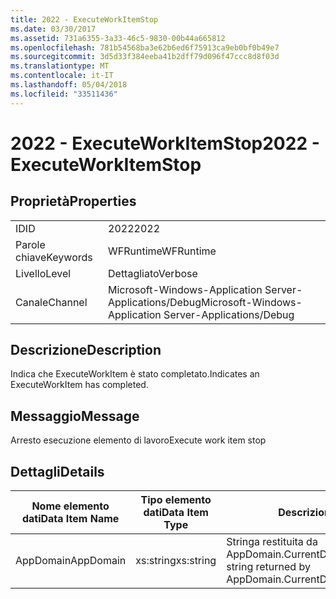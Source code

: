 ```yaml
---
title: 2022 - ExecuteWorkItemStop
ms.date: 03/30/2017
ms.assetid: 731a6355-3a33-46c5-9830-00b44a665812
ms.openlocfilehash: 781b54568ba3e62b6ed6f75913ca9eb0bf0b49e7
ms.sourcegitcommit: 3d5d33f384eeba41b2dff79d096f47ccc8d8f03d
ms.translationtype: MT
ms.contentlocale: it-IT
ms.lasthandoff: 05/04/2018
ms.locfileid: "33511436"
---
```

# <a name="2022---executeworkitemstop"></a><span data-ttu-id="d6d0e-102">2022 - ExecuteWorkItemStop</span><span class="sxs-lookup"><span data-stu-id="d6d0e-102">2022 - ExecuteWorkItemStop</span></span>
## <a name="properties"></a><span data-ttu-id="d6d0e-103">Proprietà</span><span class="sxs-lookup"><span data-stu-id="d6d0e-103">Properties</span></span>  
  
|||  
|-|-|  
|<span data-ttu-id="d6d0e-104">ID</span><span class="sxs-lookup"><span data-stu-id="d6d0e-104">ID</span></span>|<span data-ttu-id="d6d0e-105">2022</span><span class="sxs-lookup"><span data-stu-id="d6d0e-105">2022</span></span>|  
|<span data-ttu-id="d6d0e-106">Parole chiave</span><span class="sxs-lookup"><span data-stu-id="d6d0e-106">Keywords</span></span>|<span data-ttu-id="d6d0e-107">WFRuntime</span><span class="sxs-lookup"><span data-stu-id="d6d0e-107">WFRuntime</span></span>|  
|<span data-ttu-id="d6d0e-108">Livello</span><span class="sxs-lookup"><span data-stu-id="d6d0e-108">Level</span></span>|<span data-ttu-id="d6d0e-109">Dettagliato</span><span class="sxs-lookup"><span data-stu-id="d6d0e-109">Verbose</span></span>|  
|<span data-ttu-id="d6d0e-110">Canale</span><span class="sxs-lookup"><span data-stu-id="d6d0e-110">Channel</span></span>|<span data-ttu-id="d6d0e-111">Microsoft-Windows-Application Server-Applications/Debug</span><span class="sxs-lookup"><span data-stu-id="d6d0e-111">Microsoft-Windows-Application Server-Applications/Debug</span></span>|  
  
## <a name="description"></a><span data-ttu-id="d6d0e-112">Descrizione</span><span class="sxs-lookup"><span data-stu-id="d6d0e-112">Description</span></span>  
 <span data-ttu-id="d6d0e-113">Indica che ExecuteWorkItem è stato completato.</span><span class="sxs-lookup"><span data-stu-id="d6d0e-113">Indicates an ExecuteWorkItem has completed.</span></span>  
  
## <a name="message"></a><span data-ttu-id="d6d0e-114">Messaggio</span><span class="sxs-lookup"><span data-stu-id="d6d0e-114">Message</span></span>  
 <span data-ttu-id="d6d0e-115">Arresto esecuzione elemento di lavoro</span><span class="sxs-lookup"><span data-stu-id="d6d0e-115">Execute work item stop</span></span>  
  
## <a name="details"></a><span data-ttu-id="d6d0e-116">Dettagli</span><span class="sxs-lookup"><span data-stu-id="d6d0e-116">Details</span></span>  
  
|<span data-ttu-id="d6d0e-117">Nome elemento dati</span><span class="sxs-lookup"><span data-stu-id="d6d0e-117">Data Item Name</span></span>|<span data-ttu-id="d6d0e-118">Tipo elemento dati</span><span class="sxs-lookup"><span data-stu-id="d6d0e-118">Data Item Type</span></span>|<span data-ttu-id="d6d0e-119">Descrizione</span><span class="sxs-lookup"><span data-stu-id="d6d0e-119">Description</span></span>|  
|--------------------|--------------------|-----------------|  
|<span data-ttu-id="d6d0e-120">AppDomain</span><span class="sxs-lookup"><span data-stu-id="d6d0e-120">AppDomain</span></span>|<span data-ttu-id="d6d0e-121">xs:string</span><span class="sxs-lookup"><span data-stu-id="d6d0e-121">xs:string</span></span>|<span data-ttu-id="d6d0e-122">Stringa restituita da AppDomain.CurrentDomain.FriendlyName.</span><span class="sxs-lookup"><span data-stu-id="d6d0e-122">The string returned by AppDomain.CurrentDomain.FriendlyName.</span></span>|
